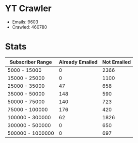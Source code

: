 # YT Crawler
- Emails: 9603
- Crawled: 460780

# Stats
| Subscriber Range  | Already Emailed | Not Emailed |
|-------|-------|-------|
| 5000 - 15000 | 0 | 2366 |
| 15000 - 25000 | 0 | 1100 |
| 25000 - 35000 | 47 | 658 |
| 35000 - 50000 | 148 | 590 |
| 50000 - 75000 | 140 | 723 |
| 75000 - 100000 | 176 | 420 |
| 100000 - 300000 | 62 | 1826 |
| 300000 - 500000 | 0 | 650 |
| 500000 - 1000000 | 0 | 697 |
